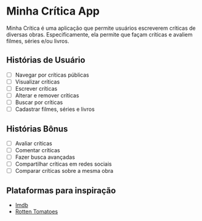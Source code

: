 # Minha Crítica App

Minha Crítica é uma aplicação que permite usuários escreverem críticas de diversas obras.
Especificamente, ela permite que façam críticas e avaliem filmes, séries e/ou livros.

## Histórias de Usuário

- [ ] Navegar por críticas públicas
- [ ] Visualizar críticas
- [ ] Escrever críticas
- [ ] Alterar e remover críticas
- [ ] Buscar por críticas
- [ ] Cadastrar filmes, séries e livros

## Histórias Bônus

- [ ] Avaliar críticas
- [ ] Comentar críticas
- [ ] Fazer busca avançadas
- [ ] Compartilhar críticas em redes sociais
- [ ] Comparar críticas sobre a mesma obra

## Plataformas para inspiração

- [Imdb](https://www.imdb.com)
- [Rotten Tomatoes](https://www.rottentomatoes.com)
